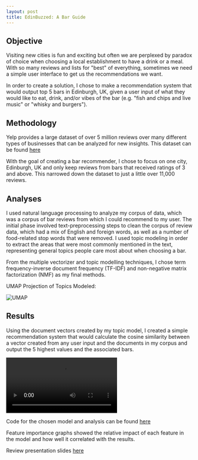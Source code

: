 ```yaml
---
layout: post
title: EdinBuzzed: A Bar Guide
---
```


<h2>Objective</h2>
Visiting new cities is fun and exciting but often we are perplexed by paradox of choice when choosing a local establishment to have a drink or a meal. With so many reviews and lists for "best" of everything, sometimes we need a simple user interface to get us the recommendations we want. 

In order to create a solution, I chose to make a recommendation system that would output top 5 bars in Edinburgh, UK, given a user input of what they would like to eat, drink, and/or vibes of the bar (e.g. "fish and chips and live music" or "whisky and burgers"). 

<h2>Methodology</h2>
Yelp provides a large dataset of over 5 million reviews over many different types of businesses that can be analyzed for new insights. This dataset can be found <a href="https://www.yelp.com/dataset">here</a> 

With the goal of creating a bar recommender, I chose to focus on one city, Edinburgh, UK and only keep reviews from bars that received ratings of 3 and above. This narrowed down the dataset to just a little over 11,000 reviews. 

<h2>Analyses</h2>
I used natural language processing to analyze my corpus of data, which was a corpus of bar reviews from which I could recommend to my user. The initial phase involved text-preprocessing steps to clean the corpus of review data, which had a mix of English and foreign words, as well as a number of food-related stop words that were removed. I used topic modeling in order to extract the areas that were most commonly mentioned in the text, representing general topics people care most about when choosing a bar. 

From the multiple vectorizer and topic modelling techniques, I chose term frequency-inverse document frequency (TF-IDF) and non-negative matrix factorization (NMF) as my final methods. 

UMAP Projection of Topics Modeled: 

![UMAP]({{sodas32.github.io}}/images/UMAP.png)

<h2>Results</h2>
Using the document vectors created by my topic model, I created a simple recommendation system that would calculate the cosine similarity between a vector created from any user input and the documents in my corpus and output the 5 highest values and the associated bars. 

![ROC/AUC]({{sodas32.github.io}}/images/Screen.mov)

Code for the chosen model and analysis can be found <a href="https://github.com/sodas32/Metis-Project-4/blob/master/Project4_NLP.ipynb">here</a>

Feature importance graphs showed the relative impact of each feature in the model and how well it correlated with the results. 


Review presentation slides <a href="https://github.com/sodas32/Metis-Project-4/blob/master/Project4Sonali.pdf">here</a>
